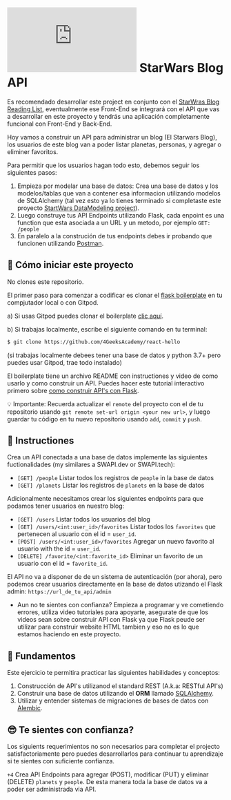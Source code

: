 # ![alt text](https://assets.breatheco.de/apis/img/images.php?blob&random&cat=icon&tags=breathecode,32) StarWars Blog API

Es recomendado desarrollar este project en conjunto con el [StarWras Blog Reading List](https://github.com/breatheco-de/exercise-starwars-blog-reading-list), eventualmente ese Front-End se integrará con el API que vas a desarrollar en este proyecto y tendrás una aplicación completamente funcional con Front-End y Back-End.

Hoy vamos a construir un API para administrar un blog (El Starwars Blog), los usuarios de este blog van a poder listar planetas, personas, y agregar o eliminer favoritos.

Para permitir que los usuarios hagan todo esto, debemos seguir los siguientes pasos:

1. Empieza por modelar una base de datos: Crea una base de datos y los modelos/tablas que van a contener esa informacion utilizando modelos de SQLAlchemy (tal vez esto ya lo tienes terminado si completaste este proyecto [StartWars DataModeling project](https://github.com/breatheco-de/exercise-starwars-data-modeling)).
2. Luego construye tus API Endpoints utilizando Flask, cada enpoint es una function que esta asociada a un URL y un metodo, por ejemplo `GET: /people`
3. En paralelo a la construción de tus endpoints debes ir probando que funcionen utilizando [Postman](https://www.postman.com/).

## 🌱  Cómo iniciar este proyecto

No clones este repositorio.

El primer paso para comenzar a codificar es clonar el [flask boilerplate](https://github.com/4GeeksAcademy/flask-rest-hello) en tu compjutador local o con Gitpod.

a) Si usas Gitpod puedes clonar el boilerplate [clic aquí](https://gitpod.io#https://github.com/4GeeksAcademy/flask-rest-hello).

b) Si trabajas localmente, escribe el siguiente comando en tu terminal: 
```sh
$ git clone https://github.com/4GeeksAcademy/react-hello
```
(si trabajas localmente debees tener una base de datos y python 3.7+ pero puedes usar Gitpod, trae todo instalado)

El boilerplate tiene un archivo README con instructiones y video de como usarlo y como construir un API. Puedes hacer este tutorial interactivo primero sobre [como construir API's con Flask](https://github.com/breatheco-de/python-flask-api-tutorial).

💡 Importante: Recuerda actualizar el `remote` del proyecto con el de tu repositorio usando `git remote set-url origin <your new url>`, y luego guardar tu código en tu nuevo repositorio usando `add`, `commit` y `push`.

## 📝 Instructiones

Crea un API conectada a una base de datos implemente las siguientes fuctionalidades (my similares a SWAPI.dev or SWAPI.tech):

- `[GET] /people` Listar todos los registros de `people` in la base de datos
- `[GET] /planets` Listar los registros de `planets` en la base de datos

Adicionalmente necesitamos crear los siguientes endpoints para que podamos tener usuarios en nuestro blog:

- `[GET] /users` Listar todos los usuarios del blog
- `[GET] /users/<int:user_id>/favorites` Listar todos los `favorites` que pertenecen al usuario con el id = `user_id`.
- `[POST] /users/<int:user_id>/favorites` Agregar un nuevo favorito al usuario with the id = `user_id`.
- `[DELETE] /favorite/<int:favorite_id>` Eliminar un favorito de un usuario con el id = `favorite_id`.

El API no va a disponer de de un sistema de autenticación (por ahora), pero podemos crear usuarios directamente en la base de datos utizando el Flask admin: `https://url_de_tu_api/admin`



- Aun no te sientes con confianza? Empieza a programar y ve cometiendo errores, utiliza video tutoriales para apoyarte, asegurate de que los videos sean sobre construir API con Flask ya que Flask peude ser utilizar para construir website HTML tambien y eso no es lo que estamos haciendo en este proyecto.

## 📖 Fundamentos

Este ejercicio te permitira practicar las siguientes habilidades y conceptos:

1. Construcción de API's utilizanod el standard REST (A.k.a: RESTful API's)
2. Construir una base de datos utilizando el **ORM** llamado [SQLAlchemy](https://www.sqlalchemy.org/).
3. Utilizar y entender sistemas de migraciones de bases de datos con [Alembic](https://alembic.sqlalchemy.org/en/latest/).

## 😎 Te sientes con confianza?

Los siguients requerimientos no son necesarios para completar el projecto satisfactoriamente pero puedes desarrollarlos para continuar tu aprendizaje si te sientes con suficiente confianza.

`+4` Crea API Endpoints para agregar (POST), modificar (PUT) y eliminar (DELETE) `planets` y `people`. De esta manera toda la base de datos va a poder ser administrada via API.
